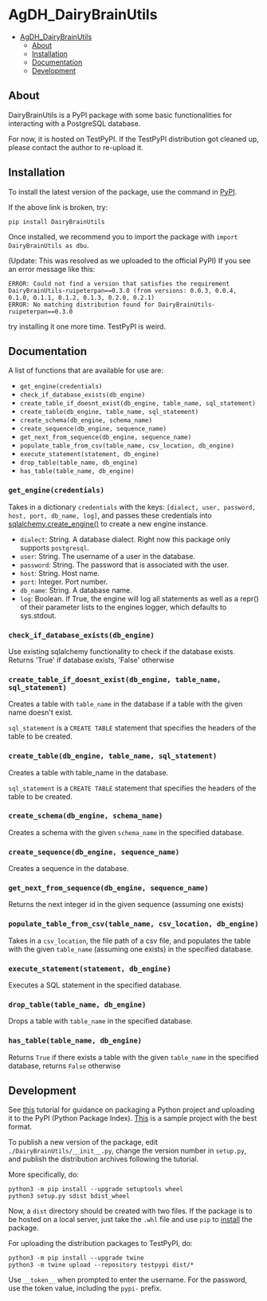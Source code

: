 # AgDH_DairyBrainUtils

- [AgDH_DairyBrainUtils](#agdh-dairybrainutils)
  * [About](#about)
  * [Installation](#installation)
  * [Documentation](#documentation)
  * [Development](#development)



## About
DairyBrainUtils is a PyPI package with some basic functionalities for interacting with a PostgreSQL database.

For now, it is hosted on TestPyPI. If the TestPyPI distribution got cleaned up, please contact the author to re-upload it.

## Installation
To install the latest version of the package, use the command in [PyPI](https://pypi.org/project/DairyBrainUtils/0.3.2/). 

If the above link is broken, try:

`pip install DairyBrainUtils`

Once installed, we recommend you to import the package with `import DairyBrainUtils as dbu`.

(Update: This was resolved as we uploaded to the official PyPI) If you see an error message like this:

```
ERROR: Could not find a version that satisfies the requirement DairyBrainUtils-ruipeterpan==0.3.0 (from versions: 0.0.3, 0.0.4, 0.1.0, 0.1.1, 0.1.2, 0.1.3, 0.2.0, 0.2.1)
ERROR: No matching distribution found for DairyBrainUtils-ruipeterpan==0.3.0
```

try installing it one more time. TestPyPI is weird.

## Documentation

A list of functions that are available for use are:

* `get_engine(credentials)`
* `check_if_database_exists(db_engine)`
* `create_table_if_doesnt_exist(db_engine, table_name, sql_statement)`
* `create_table(db_engine, table_name, sql_statement)`
* `create_schema(db_engine, schema_name)`
* `create_sequence(db_engine, sequence_name)`
* `get_next_from_sequence(db_engine, sequence_name)`
* `populate_table_from_csv(table_name, csv_location, db_engine)`
* `execute_statement(statement, db_engine)`
* `drop_table(table_name, db_engine)`
* `has_table(table_name, db_engine)`


### `get_engine(credentials)`
Takes in a dictionary `credentials` with the keys: `[dialect, user, password, host, port, db_name, log]`, and passes these
credentials into [sqlalchemy.create_engine()](https://kite.com/python/docs/sqlalchemy.create_engine) to create a new engine instance.
* `dialect`: String. A database dialect. Right now this package only supports `postgresql`.
* `user`: String. The username of a user in the database.
* `password`: String. The password that is associated with the user.
* `host`: String. Host name.
* `port`: Integer. Port number.
* `db_name`: String. A database name.
* `log`: Boolean. If True, the engine will log all statements as well as a repr() of their parameter lists to the engines logger, which defaults to sys.stdout.

### `check_if_database_exists(db_engine)`
Use existing sqlalchemy functionality to check if the database exists.
Returns 'True' if database exists, 'False' otherwise

### `create_table_if_doesnt_exist(db_engine, table_name, sql_statement)`
Creates a table with `table_name` in the database if a table with the given name doesn't exist.

`sql_statement` is a `CREATE TABLE` statement that specifies the headers of the table to be created.

### `create_table(db_engine, table_name, sql_statement)`

Creates a table with table_name in the database.

`sql_statement` is a `CREATE TABLE` statement that specifies the headers of the table to be created.

### `create_schema(db_engine, schema_name)`

Creates a schema with the given `schema_name` in the specified database.

### `create_sequence(db_engine, sequence_name)`

 Creates a sequence in the database.

### `get_next_from_sequence(db_engine, sequence_name)`

Returns the next integer id in the given sequence (assuming one exists)

### `populate_table_from_csv(table_name, csv_location, db_engine)`

Takes in a `csv_location`, the file path of a csv file, and populates the table with the given `table_name` (assuming one exists) in the specified database.

### `execute_statement(statement, db_engine)`

Executes a SQL statement in the specified database.

### `drop_table(table_name, db_engine)`

Drops a table with `table_name` in the specified database.

### `has_table(table_name, db_engine)`

Returns `True` if there exists a table with the given `table_name` in the specified database, returns `False` otherwise




## Development
See [this](https://packaging.python.org/tutorials/packaging-projects/) tutorial for guidance on packaging a Python project and uploading it to the PyPI (Python Package Index).
[This](https://github.com/pypa/sampleproject) is a sample project with the best format.

To publish a new version of the package, edit `./DairyBrainUtils/__init__.py`, change the version number in `setup.py`, and publish the distribution archives following the tutorial.

More specifically, do:

```
python3 -m pip install --upgrade setuptools wheel
python3 setup.py sdist bdist_wheel
```
Now, a `dist` directory should be created with two files. If the package is to be hosted on a local server, just take the `.whl` file and use `pip` to [install](https://stackoverflow.com/questions/27885397/how-do-i-install-a-python-package-with-a-whl-file) the package. 

For uploading the distribution packages to TestPyPI, do:
```
python3 -m pip install --upgrade twine
python3 -m twine upload --repository testpypi dist/*
```

Use `__token__` when prompted to enter the username. For the password, use the token value, including the `pypi-` prefix.
